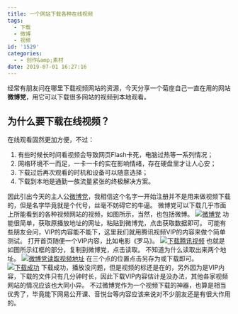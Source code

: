 ```yaml
---
title: 一个网站下载各种在线视频
tags:
  - 下载
  - 微博
  - 视频
id: '1529'
categories:
  - - 创作&amp;素材
date: 2019-07-01 16:27:16
---
```


经常有朋友问在哪里下载视频网站的资源，今天分享一个菊座自己一直在用的网站**微博党**，用它可以下载很多网站的视频到本地观看。

## [](af://n46)为什么要下载在线视频？

在线观看固然更加方便，不过：

1.  有些时候长时间看视频会导致网页Flash卡死，电脑过热等一系列情况；
2.  网络环境不一而足，一卡一卡的实在影响情绪，存在硬盘里才让人心安；
3.  下载过后再次观看的时机和设备可以随意选择；
4.  下载到本地是通勤一族流量紧张的终极解决方案。

因此引出今天的主人公[微博党](http://weibodang.cn/index)，我相信这个名字一开始注册并不是用来做视频下载的，但是名字毕竟就是个代号，丝毫不妨碍它的牛逼。 微博党可以下载几乎市面上所能看到的各种视频网站的视频，如图所示，当然，也包括微博。 [![微博党](https://s2.ax1x.com/2019/07/01/Z8UwDS.png)](https://s2.ax1x.com/2019/07/01/Z8UwDS.png) 功能很简单，获取原播放地址的网址，粘贴到微博党，点击获取数据即可。 可能有些朋友会问，VIP的内容能不能下，这里我们就用腾讯视频VIP的内容来做个简单测试。 打开首页随便一个VIP内容，比如电影《罗马》。 [![下载腾讯视频](https://s2.ax1x.com/2019/07/01/Z8UXDO.png)](https://s2.ax1x.com/2019/07/01/Z8UXDO.png) 也就是如图所示红框的部分，复制到微博党，点击读取。 不知道为什么读取出来两个地址。 [![微博党读取视频地址](https://s2.ax1x.com/2019/07/01/Z80aGj.png)](https://s2.ax1x.com/2019/07/01/Z80aGj.png) 在三个点的位置点击另存为或下载即可。 [![下载成功](https://s2.ax1x.com/2019/07/01/Z806dU.png)](https://s2.ax1x.com/2019/07/01/Z806dU.png) 下载成功，播放没问题，但是视频的标还是在的，另外因为是VIP内容，下载的文件只有几分钟时长，因此下载VIP内容估计是没办法，其他各家视频网站的情况应该也大同小异。 不过微博党作为一个视频下载的神器，也算是相当优秀了，毕竟能下网易公开课、音悦台等内容应该来说对不少朋友还是有很大作用的。